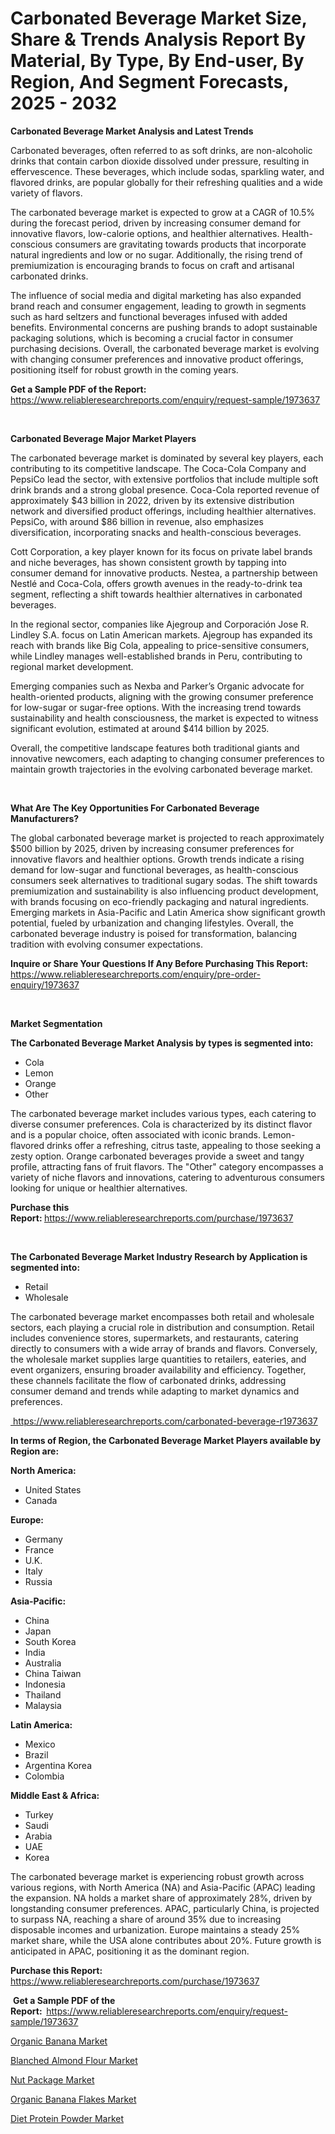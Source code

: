 <p><h1>Carbonated Beverage Market Size, Share & Trends Analysis Report By Material, By Type, By End-user, By Region, And Segment Forecasts, 2025 - 2032</h1></p><p><strong>Carbonated Beverage Market Analysis and Latest Trends</strong></p>
<p><p>Carbonated beverages, often referred to as soft drinks, are non-alcoholic drinks that contain carbon dioxide dissolved under pressure, resulting in effervescence. These beverages, which include sodas, sparkling water, and flavored drinks, are popular globally for their refreshing qualities and a wide variety of flavors. </p><p>The carbonated beverage market is expected to grow at a CAGR of 10.5% during the forecast period, driven by increasing consumer demand for innovative flavors, low-calorie options, and healthier alternatives. Health-conscious consumers are gravitating towards products that incorporate natural ingredients and low or no sugar. Additionally, the rising trend of premiumization is encouraging brands to focus on craft and artisanal carbonated drinks. </p><p>The influence of social media and digital marketing has also expanded brand reach and consumer engagement, leading to growth in segments such as hard seltzers and functional beverages infused with added benefits. Environmental concerns are pushing brands to adopt sustainable packaging solutions, which is becoming a crucial factor in consumer purchasing decisions. Overall, the carbonated beverage market is evolving with changing consumer preferences and innovative product offerings, positioning itself for robust growth in the coming years.</p></p>
<p><strong>Get a Sample PDF of the Report:&nbsp;</strong> <a href="https://www.reliableresearchreports.com/enquiry/request-sample/1973637?utm_campaign=16&utm_medium=2&utm_source=Github&utm_content=ia&utm_term=14022025&utm_id=carbonated-beverage">https://www.reliableresearchreports.com/enquiry/request-sample/1973637</a></p>
<p>&nbsp;</p>
<p><strong>Carbonated Beverage Major Market Players</strong></p>
<p><p>The carbonated beverage market is dominated by several key players, each contributing to its competitive landscape. The Coca-Cola Company and PepsiCo lead the sector, with extensive portfolios that include multiple soft drink brands and a strong global presence. Coca-Cola reported revenue of approximately $43 billion in 2022, driven by its extensive distribution network and diversified product offerings, including healthier alternatives. PepsiCo, with around $86 billion in revenue, also emphasizes diversification, incorporating snacks and health-conscious beverages.</p><p>Cott Corporation, a key player known for its focus on private label brands and niche beverages, has shown consistent growth by tapping into consumer demand for innovative products. Nestea, a partnership between Nestlé and Coca-Cola, offers growth avenues in the ready-to-drink tea segment, reflecting a shift towards healthier alternatives in carbonated beverages.</p><p>In the regional sector, companies like Ajegroup and Corporación Jose R. Lindley S.A. focus on Latin American markets. Ajegroup has expanded its reach with brands like Big Cola, appealing to price-sensitive consumers, while Lindley manages well-established brands in Peru, contributing to regional market development.</p><p>Emerging companies such as Nexba and Parker’s Organic advocate for health-oriented products, aligning with the growing consumer preference for low-sugar or sugar-free options. With the increasing trend towards sustainability and health consciousness, the market is expected to witness significant evolution, estimated at around $414 billion by 2025.</p><p>Overall, the competitive landscape features both traditional giants and innovative newcomers, each adapting to changing consumer preferences to maintain growth trajectories in the evolving carbonated beverage market.</p></p>
<p>&nbsp;</p>
<p><strong>What Are The Key Opportunities For Carbonated Beverage Manufacturers?</strong></p>
<p><p>The global carbonated beverage market is projected to reach approximately $500 billion by 2025, driven by increasing consumer preferences for innovative flavors and healthier options. Growth trends indicate a rising demand for low-sugar and functional beverages, as health-conscious consumers seek alternatives to traditional sugary sodas. The shift towards premiumization and sustainability is also influencing product development, with brands focusing on eco-friendly packaging and natural ingredients. Emerging markets in Asia-Pacific and Latin America show significant growth potential, fueled by urbanization and changing lifestyles. Overall, the carbonated beverage industry is poised for transformation, balancing tradition with evolving consumer expectations.</p></p>
<p><strong>Inquire or Share Your Questions If Any Before Purchasing This Report:</strong> <a href="https://www.reliableresearchreports.com/enquiry/pre-order-enquiry/1973637?utm_campaign=16&utm_medium=2&utm_source=Github&utm_content=ia&utm_term=14022025&utm_id=carbonated-beverage">https://www.reliableresearchreports.com/enquiry/pre-order-enquiry/1973637</a></p>
<p>&nbsp;</p>
<p><strong>Market Segmentation</strong></p>
<p><strong>The Carbonated Beverage Market Analysis by types is segmented into:</strong></p>
<p><ul><li>Cola</li><li>Lemon</li><li>Orange</li><li>Other</li></ul></p>
<p><p>The carbonated beverage market includes various types, each catering to diverse consumer preferences. Cola is characterized by its distinct flavor and is a popular choice, often associated with iconic brands. Lemon-flavored drinks offer a refreshing, citrus taste, appealing to those seeking a zesty option. Orange carbonated beverages provide a sweet and tangy profile, attracting fans of fruit flavors. The "Other" category encompasses a variety of niche flavors and innovations, catering to adventurous consumers looking for unique or healthier alternatives.</p></p>
<p><strong>Purchase this Report:&nbsp;</strong><a href="https://www.reliableresearchreports.com/purchase/1973637?utm_campaign=16&utm_medium=2&utm_source=Github&utm_content=ia&utm_term=14022025&utm_id=carbonated-beverage">https://www.reliableresearchreports.com/purchase/1973637</a></p>
<p>&nbsp;</p>
<p><strong>The Carbonated Beverage Market Industry Research by Application is segmented into:</strong></p>
<p><ul><li>Retail</li><li>Wholesale</li></ul></p>
<p><p>The carbonated beverage market encompasses both retail and wholesale sectors, each playing a crucial role in distribution and consumption. Retail includes convenience stores, supermarkets, and restaurants, catering directly to consumers with a wide array of brands and flavors. Conversely, the wholesale market supplies large quantities to retailers, eateries, and event organizers, ensuring broader availability and efficiency. Together, these channels facilitate the flow of carbonated drinks, addressing consumer demand and trends while adapting to market dynamics and preferences.</p></p>
<p><a href="https://www.reliableresearchreports.com/carbonated-beverage-r1973637?utm_campaign=16&utm_medium=2&utm_source=Github&utm_content=ia&utm_term=14022025&utm_id=carbonated-beverage">&nbsp;https://www.reliableresearchreports.com/carbonated-beverage-r1973637</a></p>
<p><strong>In terms of Region, the Carbonated Beverage Market Players available by Region are:</strong></p>
<p>
    <p> <strong> North America: </strong>
        <ul>
            <li>United States</li>
            <li>Canada</li>
        </ul>
        </p> 
    <p> <strong> Europe: </strong>
        <ul>
            <li>Germany</li>
            <li>France</li>
            <li>U.K.</li>
            <li>Italy</li>
            <li>Russia</li>
        </ul>
        </p> 
    <p> <strong> Asia-Pacific: </strong>
        <ul>
            <li>China</li>
            <li>Japan</li>
            <li>South Korea</li>
            <li>India</li>
            <li>Australia</li>
            <li>China Taiwan</li>
            <li>Indonesia</li>
            <li>Thailand</li>
            <li>Malaysia</li>
        </ul>
        </p> 
    <p> <strong> Latin America: </strong>
        <ul>
            <li>Mexico</li>
            <li>Brazil</li>
            <li>Argentina Korea</li>
            <li>Colombia</li>
        </ul>
        </p> 
    <p> <strong> Middle East & Africa: </strong>
        <ul>
            <li>Turkey</li>
            <li>Saudi</li>
            <li>Arabia</li>
            <li>UAE</li>
            <li>Korea</li>
        </ul>
    </p>
    </p>
<p><p>The carbonated beverage market is experiencing robust growth across various regions, with North America (NA) and Asia-Pacific (APAC) leading the expansion. NA holds a market share of approximately 28%, driven by longstanding consumer preferences. APAC, particularly China, is projected to surpass NA, reaching a share of around 35% due to increasing disposable incomes and urbanization. Europe maintains a steady 25% market share, while the USA alone contributes about 20%. Future growth is anticipated in APAC, positioning it as the dominant region.</p></p>
<p><strong>Purchase this Report: </strong><a href="https://www.reliableresearchreports.com/purchase/1973637?utm_campaign=16&utm_medium=2&utm_source=Github&utm_content=ia&utm_term=14022025&utm_id=carbonated-beverage">https://www.reliableresearchreports.com/purchase/1973637</a></p>
<p>&nbsp;<strong>Get a Sample PDF of the Report:&nbsp;&nbsp;</strong><a href="https://www.reliableresearchreports.com/enquiry/request-sample/1973637?utm_campaign=16&utm_medium=2&utm_source=Github&utm_content=ia&utm_term=14022025&utm_id=carbonated-beverage">https://www.reliableresearchreports.com/enquiry/request-sample/1973637</a></p>
<p><strong></strong></p>
<p><p><a href="https://github.com/nibbsmantji/Market-Research-Report-List-1/blob/main/organic-banana-market.md?utm_campaign=16&utm_medium=2&utm_source=Github&utm_content=ia&utm_term=14022025&utm_id=carbonated-beverage">Organic Banana Market</a></p><p><a href="https://github.com/birbamanan03/Market-Research-Report-List-1/blob/main/blanched-almond-flour-market.md?utm_campaign=16&utm_medium=2&utm_source=Github&utm_content=ia&utm_term=14022025&utm_id=carbonated-beverage">Blanched Almond Flour Market</a></p><p><a href="https://github.com/abedlagagica4/Market-Research-Report-List-1/blob/main/nut-package-market.md?utm_campaign=16&utm_medium=2&utm_source=Github&utm_content=ia&utm_term=14022025&utm_id=carbonated-beverage">Nut Package Market</a></p><p><a href="https://github.com/djibenesha/Market-Research-Report-List-1/blob/main/organic-banana-flakes-market.md?utm_campaign=16&utm_medium=2&utm_source=Github&utm_content=ia&utm_term=14022025&utm_id=carbonated-beverage">Organic Banana Flakes Market</a></p><p><a href="https://github.com/rashkaeduzor/Market-Research-Report-List-1/blob/main/diet-protein-powder-market.md?utm_campaign=16&utm_medium=2&utm_source=Github&utm_content=ia&utm_term=14022025&utm_id=carbonated-beverage">Diet Protein Powder Market</a></p></p>